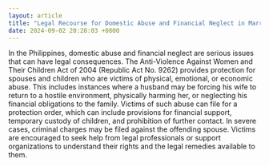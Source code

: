 ```yaml
---
layout: article
title: "Legal Recourse for Domestic Abuse and Financial Neglect in Marriage"
date: 2024-09-02 20:28:03 +0800
---
```


<p>In the Philippines, domestic abuse and financial neglect are serious issues that can have legal consequences. The Anti-Violence Against Women and Their Children Act of 2004 (Republic Act No. 9262) provides protection for spouses and children who are victims of physical, emotional, or economic abuse. This includes instances where a husband may be forcing his wife to return to a hostile environment, physically harming her, or neglecting his financial obligations to the family. Victims of such abuse can file for a protection order, which can include provisions for financial support, temporary custody of children, and prohibition of further contact. In severe cases, criminal charges may be filed against the offending spouse. Victims are encouraged to seek help from legal professionals or support organizations to understand their rights and the legal remedies available to them.</p>